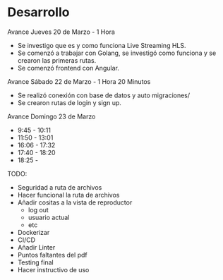 # Desarrollo

Avance Jueves 20 de Marzo - 1 Hora
- Se investigo que es y como funciona Live Streaming HLS.
- Se comenzó a trabajar con Golang, se investigó como funciona y se crearon las primeras rutas.
- Se comenzó frontend con Angular.

Avance Sábado 22 de Marzo - 1 Hora 20 Minutos

- Se realizó conexión con base de datos y auto migraciones/
- Se crearon rutas de login y sign up.

Avance Domingo 23 de Marzo

- 9:45 - 10:11
- 11:50 - 13:01
- 16:06 - 17:32
- 17:40 - 18:20
- 18:25 -

TODO: 
- Seguridad a ruta  de archivos
- Hacer funcional la ruta de archivos
- Añadir cositas a la vista de reproductor
    - log out
    - usuario actual
    - etc
- Dockerizar
- CI/CD
- Añadir Linter
- Puntos faltantes del pdf
- Testing final
- Hacer instructivo de uso
